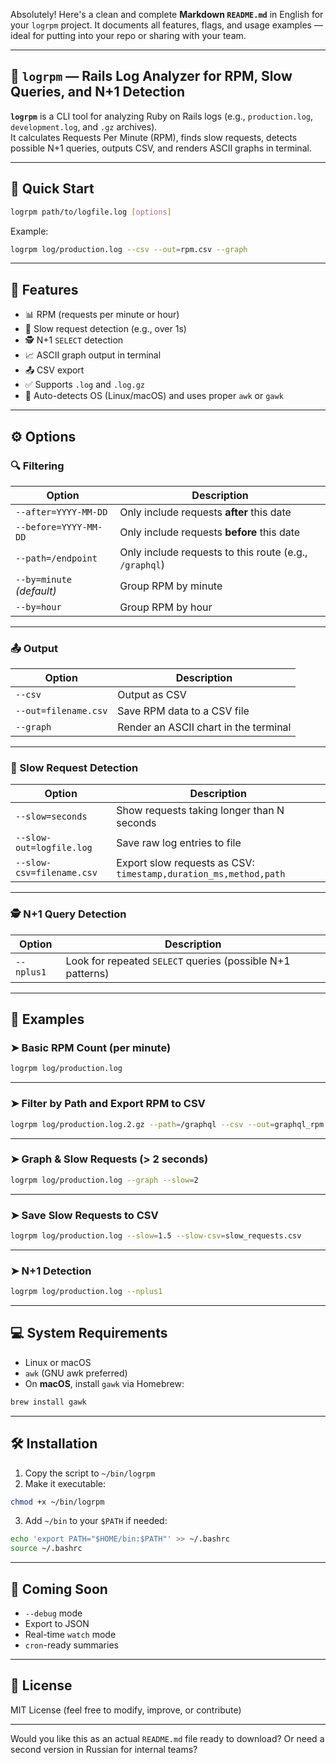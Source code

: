 Absolutely! Here's a clean and complete **Markdown `README.md`** in English for your `logrpm` project. It documents all features, flags, and usage examples — ideal for putting into your repo or sharing with your team.

---

## 📘 `logrpm` — Rails Log Analyzer for RPM, Slow Queries, and N+1 Detection

**`logrpm`** is a CLI tool for analyzing Ruby on Rails logs (e.g., `production.log`, `development.log`, and `.gz` archives).  
It calculates Requests Per Minute (RPM), finds slow requests, detects possible N+1 queries, outputs CSV, and renders ASCII graphs in terminal.

---

## 🚀 Quick Start

```bash
logrpm path/to/logfile.log [options]
```

Example:

```bash
logrpm log/production.log --csv --out=rpm.csv --graph
```

---

## 🧠 Features

- 📊 RPM (requests per minute or hour)
- 🐢 Slow request detection (e.g., over 1s)
- 🕵️ N+1 `SELECT` detection
- 📈 ASCII graph output in terminal
- 📤 CSV export
- ✅ Supports `.log` and `.log.gz`
- 🧠 Auto-detects OS (Linux/macOS) and uses proper `awk` or `gawk`

---

## ⚙️ Options

### 🔍 Filtering

| Option | Description |
|--------|-------------|
| `--after=YYYY-MM-DD` | Only include requests **after** this date |
| `--before=YYYY-MM-DD` | Only include requests **before** this date |
| `--path=/endpoint` | Only include requests to this route (e.g., `/graphql`) |
| `--by=minute` _(default)_ | Group RPM by minute |
| `--by=hour` | Group RPM by hour |

---

### 📤 Output

| Option | Description |
|--------|-------------|
| `--csv` | Output as CSV |
| `--out=filename.csv` | Save RPM data to a CSV file |
| `--graph` | Render an ASCII chart in the terminal |

---

### 🐢 Slow Request Detection

| Option | Description |
|--------|-------------|
| `--slow=seconds` | Show requests taking longer than N seconds |
| `--slow-out=logfile.log` | Save raw log entries to file |
| `--slow-csv=filename.csv` | Export slow requests as CSV: `timestamp,duration_ms,method,path` |

---

### 🕵️ N+1 Query Detection

| Option | Description |
|--------|-------------|
| `--nplus1` | Look for repeated `SELECT` queries (possible N+1 patterns) |

---

## 📂 Examples

### ➤ Basic RPM Count (per minute)

```bash
logrpm log/production.log
```

---

### ➤ Filter by Path and Export RPM to CSV

```bash
logrpm log/production.log.2.gz --path=/graphql --csv --out=graphql_rpm.csv
```

---

### ➤ Graph & Slow Requests (> 2 seconds)

```bash
logrpm log/production.log --graph --slow=2
```

---

### ➤ Save Slow Requests to CSV

```bash
logrpm log/production.log --slow=1.5 --slow-csv=slow_requests.csv
```

---

### ➤ N+1 Detection

```bash
logrpm log/production.log --nplus1
```

---

## 💻 System Requirements

- Linux or macOS
- `awk` (GNU awk preferred)
- On **macOS**, install `gawk` via Homebrew:

```bash
brew install gawk
```

---

## 🛠 Installation

1. Copy the script to `~/bin/logrpm`
2. Make it executable:

```bash
chmod +x ~/bin/logrpm
```

3. Add `~/bin` to your `$PATH` if needed:

```bash
echo 'export PATH="$HOME/bin:$PATH"' >> ~/.bashrc
source ~/.bashrc
```

---

## 🧪 Coming Soon

- `--debug` mode
- Export to JSON
- Real-time `watch` mode
- `cron`-ready summaries

---

## 📎 License

MIT License (feel free to modify, improve, or contribute)

---

Would you like this as an actual `README.md` file ready to download? Or need a second version in Russian for internal teams?

